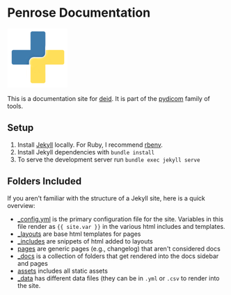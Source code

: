 # Penrose Documentation

![assets/img/logo.png](assets/img/logo.png)

This is a documentation site for [deid](https://www.github.com/pydicom/deid). 
It is part of the [pydicom](https://www.github.com/pydicom) family of tools.

## Setup

 1. Install [Jekyll](https://jekyllrb.com/docs/installation/) locally. For Ruby, I recommend [rbenv](https://github.com/rbenv/rbenv).
 2. Install Jekyll dependencies with `bundle install`
 3. To serve the development server run `bundle exec jekyll serve`

## Folders Included
If you aren't familiar with the structure of a Jekyll site, here is a quick overview:

 - [_config.yml](_config.yml) is the primary configuration file for the site. Variables in this file render as `{{ site.var }}` in the various html includes and templates.
 - [_layouts](_layouts) are base html templates for pages
 - [_includes](_includes) are snippets of html added to layouts
 - [pages](pages) are generic pages (e.g., changelog) that aren't considered docs
 - [_docs](_docs) is a collection of folders that get rendered into the docs sidebar and pages
 - [assets](assets) includes all static assets
 - [_data](_data) has different data files (they can be in `.yml` or `.csv` to render into the site.
